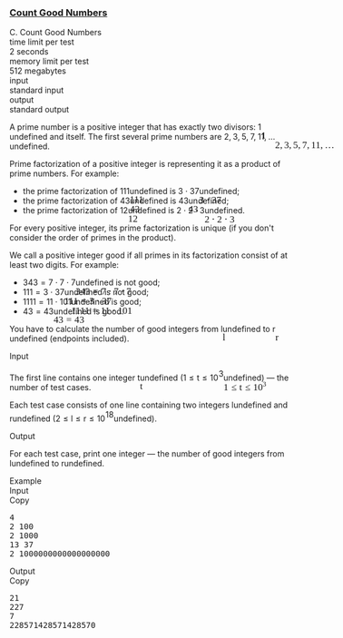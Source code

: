 <h3><a href="https://codeforces.com/contest/2125/problem/C" target="_blank" rel="noopener noreferrer">Count Good Numbers</a></h3>
<div class="header"><div class="title">C. Count Good Numbers</div><div class="time-limit"><div class="property-title">time limit per test</div>2 seconds</div><div class="memory-limit"><div class="property-title">memory limit per test</div>512 megabytes</div><div class="input-file input-standard"><div class="property-title">input</div>standard input</div><div class="output-file output-standard"><div class="property-title">output</div>standard output</div></div><div><p>A prime number is a positive integer that has exactly two divisors: <span class="MathJax_Preview" style="color: inherit;"><span class="MJXp-math" id="MJXp-Span-1"><span class="MJXp-mn" id="MJXp-Span-2">1</span></span></span><span class="MathJax MathJax_Processed" id="MathJax-Element-1-Frame" tabindex="0" style=""><nobr><span class="math" id="MathJax-Span-1"><span style="display: inline-block; position: relative; width: 0em; height: 0px; font-size: 122%;"><span style="position: absolute;"><span class="mrow" id="MathJax-Span-2"><span class="mn" id="MathJax-Span-3" style="font-family: MathJax_Main;">1</span></span></span></span></span></nobr></span>undefined and itself. The first several prime numbers are <span class="MathJax_Preview" style="color: inherit;"><span class="MJXp-math" id="MJXp-Span-3"><span class="MJXp-mn" id="MJXp-Span-4">2</span><span class="MJXp-mo" id="MJXp-Span-5" style="margin-left: 0em; margin-right: 0.222em;">,</span><span class="MJXp-mn" id="MJXp-Span-6">3</span><span class="MJXp-mo" id="MJXp-Span-7" style="margin-left: 0em; margin-right: 0.222em;">,</span><span class="MJXp-mn" id="MJXp-Span-8">5</span><span class="MJXp-mo" id="MJXp-Span-9" style="margin-left: 0em; margin-right: 0.222em;">,</span><span class="MJXp-mn" id="MJXp-Span-10">7</span><span class="MJXp-mo" id="MJXp-Span-11" style="margin-left: 0em; margin-right: 0.222em;">,</span><span class="MJXp-mn" id="MJXp-Span-12">11</span><span class="MJXp-mo" id="MJXp-Span-13" style="margin-left: 0em; margin-right: 0.222em;">,</span><span class="MJXp-mo" id="MJXp-Span-14" style="margin-left: 0em; margin-right: 0em;">…</span></span></span><span class="MathJax MathJax_Processed" id="MathJax-Element-2-Frame" tabindex="0" style=""><nobr><span class="math" id="MathJax-Span-4"><span style="display: inline-block; position: relative; width: 0em; height: 0px; font-size: 122%;"><span style="position: absolute;"><span class="mrow" id="MathJax-Span-5"><span class="mn" id="MathJax-Span-6" style="font-family: MathJax_Main;">2</span><span class="mo" id="MathJax-Span-7" style="font-family: MathJax_Main;">,</span><span class="mn" id="MathJax-Span-8" style="font-family: MathJax_Main; padding-left: 0.179em;">3</span><span class="mo" id="MathJax-Span-9" style="font-family: MathJax_Main;">,</span><span class="mn" id="MathJax-Span-10" style="font-family: MathJax_Main; padding-left: 0.179em;">5</span><span class="mo" id="MathJax-Span-11" style="font-family: MathJax_Main;">,</span><span class="mn" id="MathJax-Span-12" style="font-family: MathJax_Main; padding-left: 0.179em;">7</span><span class="mo" id="MathJax-Span-13" style="font-family: MathJax_Main;">,</span><span class="mn" id="MathJax-Span-14" style="font-family: MathJax_Main; padding-left: 0.179em;">11</span><span class="mo" id="MathJax-Span-15" style="font-family: MathJax_Main;">,</span><span class="mo" id="MathJax-Span-16" style="font-family: MathJax_Main; padding-left: 0.179em;">…</span></span></span></span></span></nobr></span>undefined.</p><p>Prime factorization of a positive integer is representing it as a product of prime numbers. For example:</p><ul> <li> the prime factorization of <span class="MathJax_Preview" style="color: inherit;"><span class="MJXp-math" id="MJXp-Span-15"><span class="MJXp-mn" id="MJXp-Span-16">111</span></span></span><span class="MathJax MathJax_Processed" id="MathJax-Element-3-Frame" tabindex="0" style=""><nobr><span class="math" id="MathJax-Span-17"><span style="display: inline-block; position: relative; width: 0em; height: 0px; font-size: 122%;"><span style="position: absolute;"><span class="mrow" id="MathJax-Span-18"><span class="mn" id="MathJax-Span-19" style="font-family: MathJax_Main;">111</span></span></span></span></span></nobr></span>undefined is <span class="MathJax_Preview" style="color: inherit;"><span class="MJXp-math" id="MJXp-Span-17"><span class="MJXp-mn" id="MJXp-Span-18">3</span><span class="MJXp-mo" id="MJXp-Span-19" style="margin-left: 0.267em; margin-right: 0.267em;">⋅</span><span class="MJXp-mn" id="MJXp-Span-20">37</span></span></span><span class="MathJax MathJax_Processed" id="MathJax-Element-4-Frame" tabindex="0" style=""><nobr><span class="math" id="MathJax-Span-20"><span style="display: inline-block; position: relative; width: 0em; height: 0px; font-size: 122%;"><span style="position: absolute;"><span class="mrow" id="MathJax-Span-21"><span class="mn" id="MathJax-Span-22" style="font-family: MathJax_Main;">3</span><span class="mo" id="MathJax-Span-23" style="font-family: MathJax_Main; padding-left: 0.237em;">⋅</span><span class="mn" id="MathJax-Span-24" style="font-family: MathJax_Main; padding-left: 0.237em;">37</span></span></span></span></span></nobr></span>undefined; </li><li> the prime factorization of <span class="MathJax_Preview" style="color: inherit;"><span class="MJXp-math" id="MJXp-Span-21"><span class="MJXp-mn" id="MJXp-Span-22">43</span></span></span><span class="MathJax MathJax_Processed" id="MathJax-Element-5-Frame" tabindex="0" style=""><nobr><span class="math" id="MathJax-Span-25"><span style="display: inline-block; position: relative; width: 0em; height: 0px; font-size: 122%;"><span style="position: absolute;"><span class="mrow" id="MathJax-Span-26"><span class="mn" id="MathJax-Span-27" style="font-family: MathJax_Main;">43</span></span></span></span></span></nobr></span>undefined is <span class="MathJax_Preview" style="color: inherit;"><span class="MJXp-math" id="MJXp-Span-23"><span class="MJXp-mn" id="MJXp-Span-24">43</span></span></span><span class="MathJax MathJax_Processed" id="MathJax-Element-6-Frame" tabindex="0" style=""><nobr><span class="math" id="MathJax-Span-28"><span style="display: inline-block; position: relative; width: 0em; height: 0px; font-size: 122%;"><span style="position: absolute;"><span class="mrow" id="MathJax-Span-29"><span class="mn" id="MathJax-Span-30" style="font-family: MathJax_Main;">43</span></span></span></span></span></nobr></span>undefined; </li><li> the prime factorization of <span class="MathJax_Preview" style="color: inherit;"><span class="MJXp-math" id="MJXp-Span-25"><span class="MJXp-mn" id="MJXp-Span-26">12</span></span></span><span class="MathJax MathJax_Processed" id="MathJax-Element-7-Frame" tabindex="0" style=""><nobr><span class="math" id="MathJax-Span-31"><span style="display: inline-block; position: relative; width: 0em; height: 0px; font-size: 122%;"><span style="position: absolute;"><span class="mrow" id="MathJax-Span-32"><span class="mn" id="MathJax-Span-33" style="font-family: MathJax_Main;">12</span></span></span></span></span></nobr></span>undefined is <span class="MathJax_Preview" style="color: inherit;"><span class="MJXp-math" id="MJXp-Span-27"><span class="MJXp-mn" id="MJXp-Span-28">2</span><span class="MJXp-mo" id="MJXp-Span-29" style="margin-left: 0.267em; margin-right: 0.267em;">⋅</span><span class="MJXp-mn" id="MJXp-Span-30">2</span><span class="MJXp-mo" id="MJXp-Span-31" style="margin-left: 0.267em; margin-right: 0.267em;">⋅</span><span class="MJXp-mn" id="MJXp-Span-32">3</span></span></span><span class="MathJax MathJax_Processed" id="MathJax-Element-8-Frame" tabindex="0" style=""><nobr><span class="math" id="MathJax-Span-34"><span style="display: inline-block; position: relative; width: 0em; height: 0px; font-size: 122%;"><span style="position: absolute;"><span class="mrow" id="MathJax-Span-35"><span class="mn" id="MathJax-Span-36" style="font-family: MathJax_Main;">2</span><span class="mo" id="MathJax-Span-37" style="font-family: MathJax_Main; padding-left: 0.237em;">⋅</span><span class="mn" id="MathJax-Span-38" style="font-family: MathJax_Main; padding-left: 0.237em;">2</span><span class="mo" id="MathJax-Span-39" style="font-family: MathJax_Main; padding-left: 0.237em;">⋅</span><span class="mn" id="MathJax-Span-40" style="font-family: MathJax_Main; padding-left: 0.237em;">3</span></span></span></span></span></nobr></span>undefined. </li></ul><p>For every positive integer, its prime factorization is unique (if you don't consider the order of primes in the product).</p><p>We call a positive integer <span class="tex-font-style-bf">good</span> if <span class="tex-font-style-bf">all</span> primes in its factorization consist of at least two digits. For example:</p><ul> <li> <span class="MathJax_Preview" style="color: inherit;"><span class="MJXp-math" id="MJXp-Span-33"><span class="MJXp-mn" id="MJXp-Span-34">343</span><span class="MJXp-mo" id="MJXp-Span-35" style="margin-left: 0.333em; margin-right: 0.333em;">=</span><span class="MJXp-mn" id="MJXp-Span-36">7</span><span class="MJXp-mo" id="MJXp-Span-37" style="margin-left: 0.267em; margin-right: 0.267em;">⋅</span><span class="MJXp-mn" id="MJXp-Span-38">7</span><span class="MJXp-mo" id="MJXp-Span-39" style="margin-left: 0.267em; margin-right: 0.267em;">⋅</span><span class="MJXp-mn" id="MJXp-Span-40">7</span></span></span><span class="MathJax MathJax_Processed" id="MathJax-Element-9-Frame" tabindex="0" style=""><nobr><span class="math" id="MathJax-Span-41"><span style="display: inline-block; position: relative; width: 0em; height: 0px; font-size: 122%;"><span style="position: absolute;"><span class="mrow" id="MathJax-Span-42"><span class="mn" id="MathJax-Span-43" style="font-family: MathJax_Main;">343</span><span class="mo" id="MathJax-Span-44" style="font-family: MathJax_Main; padding-left: 0.296em;">=</span><span class="mn" id="MathJax-Span-45" style="font-family: MathJax_Main; padding-left: 0.296em;">7</span><span class="mo" id="MathJax-Span-46" style="font-family: MathJax_Main; padding-left: 0.237em;">⋅</span><span class="mn" id="MathJax-Span-47" style="font-family: MathJax_Main; padding-left: 0.237em;">7</span><span class="mo" id="MathJax-Span-48" style="font-family: MathJax_Main; padding-left: 0.237em;">⋅</span><span class="mn" id="MathJax-Span-49" style="font-family: MathJax_Main; padding-left: 0.237em;">7</span></span></span></span></span></nobr></span>undefined is not good; </li><li> <span class="MathJax_Preview" style="color: inherit;"><span class="MJXp-math" id="MJXp-Span-41"><span class="MJXp-mn" id="MJXp-Span-42">111</span><span class="MJXp-mo" id="MJXp-Span-43" style="margin-left: 0.333em; margin-right: 0.333em;">=</span><span class="MJXp-mn" id="MJXp-Span-44">3</span><span class="MJXp-mo" id="MJXp-Span-45" style="margin-left: 0.267em; margin-right: 0.267em;">⋅</span><span class="MJXp-mn" id="MJXp-Span-46">37</span></span></span><span class="MathJax MathJax_Processed" id="MathJax-Element-10-Frame" tabindex="0" style=""><nobr><span class="math" id="MathJax-Span-50"><span style="display: inline-block; position: relative; width: 0em; height: 0px; font-size: 122%;"><span style="position: absolute;"><span class="mrow" id="MathJax-Span-51"><span class="mn" id="MathJax-Span-52" style="font-family: MathJax_Main;">111</span><span class="mo" id="MathJax-Span-53" style="font-family: MathJax_Main; padding-left: 0.296em;">=</span><span class="mn" id="MathJax-Span-54" style="font-family: MathJax_Main; padding-left: 0.296em;">3</span><span class="mo" id="MathJax-Span-55" style="font-family: MathJax_Main; padding-left: 0.237em;">⋅</span><span class="mn" id="MathJax-Span-56" style="font-family: MathJax_Main; padding-left: 0.237em;">37</span></span></span></span></span></nobr></span>undefined is not good; </li><li> <span class="MathJax_Preview" style="color: inherit;"><span class="MJXp-math" id="MJXp-Span-47"><span class="MJXp-mn" id="MJXp-Span-48">1111</span><span class="MJXp-mo" id="MJXp-Span-49" style="margin-left: 0.333em; margin-right: 0.333em;">=</span><span class="MJXp-mn" id="MJXp-Span-50">11</span><span class="MJXp-mo" id="MJXp-Span-51" style="margin-left: 0.267em; margin-right: 0.267em;">⋅</span><span class="MJXp-mn" id="MJXp-Span-52">101</span></span></span><span class="MathJax MathJax_Processed" id="MathJax-Element-11-Frame" tabindex="0" style=""><nobr><span class="math" id="MathJax-Span-57"><span style="display: inline-block; position: relative; width: 0em; height: 0px; font-size: 122%;"><span style="position: absolute;"><span class="mrow" id="MathJax-Span-58"><span class="mn" id="MathJax-Span-59" style="font-family: MathJax_Main;">1111</span><span class="mo" id="MathJax-Span-60" style="font-family: MathJax_Main; padding-left: 0.296em;">=</span><span class="mn" id="MathJax-Span-61" style="font-family: MathJax_Main; padding-left: 0.296em;">11</span><span class="mo" id="MathJax-Span-62" style="font-family: MathJax_Main; padding-left: 0.237em;">⋅</span><span class="mn" id="MathJax-Span-63" style="font-family: MathJax_Main; padding-left: 0.237em;">101</span></span></span></span></span></nobr></span>undefined is good; </li><li> <span class="MathJax_Preview" style="color: inherit;"><span class="MJXp-math" id="MJXp-Span-53"><span class="MJXp-mn" id="MJXp-Span-54">43</span><span class="MJXp-mo" id="MJXp-Span-55" style="margin-left: 0.333em; margin-right: 0.333em;">=</span><span class="MJXp-mn" id="MJXp-Span-56">43</span></span></span><span class="MathJax MathJax_Processed" id="MathJax-Element-12-Frame" tabindex="0" style=""><nobr><span class="math" id="MathJax-Span-64"><span style="display: inline-block; position: relative; width: 0em; height: 0px; font-size: 122%;"><span style="position: absolute;"><span class="mrow" id="MathJax-Span-65"><span class="mn" id="MathJax-Span-66" style="font-family: MathJax_Main;">43</span><span class="mo" id="MathJax-Span-67" style="font-family: MathJax_Main; padding-left: 0.296em;">=</span><span class="mn" id="MathJax-Span-68" style="font-family: MathJax_Main; padding-left: 0.296em;">43</span></span></span></span></span></nobr></span>undefined is good. </li></ul><p>You have to calculate the number of good integers from <span class="MathJax_Preview" style="color: inherit;"><span class="MJXp-math" id="MJXp-Span-57"><span class="MJXp-mi MJXp-italic" id="MJXp-Span-58">l</span></span></span><span class="MathJax MathJax_Processed" id="MathJax-Element-13-Frame" tabindex="0" style=""><nobr><span class="math" id="MathJax-Span-69"><span style="display: inline-block; position: relative; width: 0em; height: 0px; font-size: 122%;"><span style="position: absolute;"><span class="mrow" id="MathJax-Span-70"><span class="mi" id="MathJax-Span-71" style="font-family: MathJax_Math-italic;">l</span></span></span></span></span></nobr></span>undefined to <span class="MathJax_Preview" style="color: inherit;"><span class="MJXp-math" id="MJXp-Span-59"><span class="MJXp-mi MJXp-italic" id="MJXp-Span-60">r</span></span></span><span class="MathJax MathJax_Processed" id="MathJax-Element-14-Frame" tabindex="0" style=""><nobr><span class="math" id="MathJax-Span-72"><span style="display: inline-block; position: relative; width: 0em; height: 0px; font-size: 122%;"><span style="position: absolute;"><span class="mrow" id="MathJax-Span-73"><span class="mi" id="MathJax-Span-74" style="font-family: MathJax_Math-italic;">r</span></span></span></span></span></nobr></span>undefined (endpoints included).</p></div><div class="input-specification"><div class="section-title">Input</div><p>The first line contains one integer <span class="MathJax_Preview" style="color: inherit;"><span class="MJXp-math" id="MJXp-Span-61"><span class="MJXp-mi MJXp-italic" id="MJXp-Span-62">t</span></span></span><span class="MathJax MathJax_Processed" id="MathJax-Element-15-Frame" tabindex="0" style=""><nobr><span class="math" id="MathJax-Span-75"><span style="display: inline-block; position: relative; width: 0em; height: 0px; font-size: 122%;"><span style="position: absolute;"><span class="mrow" id="MathJax-Span-76"><span class="mi" id="MathJax-Span-77" style="font-family: MathJax_Math-italic;">t</span></span></span></span></span></nobr></span>undefined (<span class="MathJax_Preview" style="color: inherit;"><span class="MJXp-math" id="MJXp-Span-63"><span class="MJXp-mn" id="MJXp-Span-64">1</span><span class="MJXp-mo" id="MJXp-Span-65" style="margin-left: 0.333em; margin-right: 0.333em;">≤</span><span class="MJXp-mi MJXp-italic" id="MJXp-Span-66">t</span><span class="MJXp-mo" id="MJXp-Span-67" style="margin-left: 0.333em; margin-right: 0.333em;">≤</span><span class="MJXp-msubsup" id="MJXp-Span-68"><span class="MJXp-mn" id="MJXp-Span-69" style="margin-right: 0.05em;">10</span><span class="MJXp-mn MJXp-script" id="MJXp-Span-70" style="vertical-align: 0.5em;">3</span></span></span></span><span class="MathJax MathJax_Processed" id="MathJax-Element-16-Frame" tabindex="0" style=""><nobr><span class="math" id="MathJax-Span-78"><span style="display: inline-block; position: relative; width: 0em; height: 0px; font-size: 122%;"><span style="position: absolute;"><span class="mrow" id="MathJax-Span-79"><span class="mn" id="MathJax-Span-80" style="font-family: MathJax_Main;">1</span><span class="mo" id="MathJax-Span-81" style="font-family: MathJax_Main; padding-left: 0.296em;">≤</span><span class="mi" id="MathJax-Span-82" style="font-family: MathJax_Math-italic; padding-left: 0.296em;">t</span><span class="mo" id="MathJax-Span-83" style="font-family: MathJax_Main; padding-left: 0.296em;">≤</span><span class="msubsup" id="MathJax-Span-84" style="padding-left: 0.296em;"><span style="display: inline-block; position: relative; width: 1.408em; height: 0px;"><span style="position: absolute; clip: rect(3.165em, 1000.94em, 4.16em, -999.997em); top: -3.978em; left: 0em;"><span class="mn" id="MathJax-Span-85" style="font-family: MathJax_Main;">10</span><span style="display: inline-block; width: 0px; height: 3.984em;"></span></span><span style="position: absolute; top: -4.388em; left: 0.998em;"><span class="mn" id="MathJax-Span-86" style="font-size: 70.7%; font-family: MathJax_Main;">3</span><span style="display: inline-block; width: 0px; height: 3.984em;"></span></span></span></span></span></span></span></span></nobr></span>undefined) — the number of test cases.</p><p>Each test case consists of one line containing two integers <span class="MathJax_Preview" style="color: inherit;"><span class="MJXp-math" id="MJXp-Span-71"><span class="MJXp-mi MJXp-italic" id="MJXp-Span-72">l</span></span></span><span class="MathJax MathJax_Processing" id="MathJax-Element-17-Frame" tabindex="0"></span>undefined and <span class="MathJax_Preview" style="color: inherit;"><span class="MJXp-math" id="MJXp-Span-73"><span class="MJXp-mi MJXp-italic" id="MJXp-Span-74">r</span></span></span><span class="MathJax MathJax_Processing" id="MathJax-Element-18-Frame" tabindex="0"></span>undefined (<span class="MathJax_Preview" style="color: inherit;"><span class="MJXp-math" id="MJXp-Span-75"><span class="MJXp-mn" id="MJXp-Span-76">2</span><span class="MJXp-mo" id="MJXp-Span-77" style="margin-left: 0.333em; margin-right: 0.333em;">≤</span><span class="MJXp-mi MJXp-italic" id="MJXp-Span-78">l</span><span class="MJXp-mo" id="MJXp-Span-79" style="margin-left: 0.333em; margin-right: 0.333em;">≤</span><span class="MJXp-mi MJXp-italic" id="MJXp-Span-80">r</span><span class="MJXp-mo" id="MJXp-Span-81" style="margin-left: 0.333em; margin-right: 0.333em;">≤</span><span class="MJXp-msubsup" id="MJXp-Span-82"><span class="MJXp-mn" id="MJXp-Span-83" style="margin-right: 0.05em;">10</span><span class="MJXp-mrow MJXp-script" id="MJXp-Span-84" style="vertical-align: 0.5em;"><span class="MJXp-mn" id="MJXp-Span-85">18</span></span></span></span></span><span class="MathJax MathJax_Processing" id="MathJax-Element-19-Frame" tabindex="0"></span>undefined).</p></div><div class="output-specification"><div class="section-title">Output</div><p>For each test case, print one integer — the number of good integers from <span class="MathJax_Preview" style="color: inherit;"><span class="MJXp-math" id="MJXp-Span-86"><span class="MJXp-mi MJXp-italic" id="MJXp-Span-87">l</span></span></span><span class="MathJax MathJax_Processing" id="MathJax-Element-20-Frame" tabindex="0"></span>undefined to <span class="MathJax_Preview" style="color: inherit;"><span class="MJXp-math" id="MJXp-Span-88"><span class="MJXp-mi MJXp-italic" id="MJXp-Span-89">r</span></span></span><span class="MathJax MathJax_Processing" id="MathJax-Element-21-Frame" tabindex="0"></span>undefined.</p></div><div class="sample-tests"><div class="section-title">Example</div><div class="sample-test"><div class="input"><div class="title">Input<div title="Copy" data-clipboard-target="#id009940083774107111" id="id008408664566682377" class="input-output-copier">Copy</div></div><pre id="id009940083774107111"><div class="test-example-line test-example-line-even test-example-line-0">4</div><div class="test-example-line test-example-line-odd test-example-line-1">2 100</div><div class="test-example-line test-example-line-even test-example-line-2">2 1000</div><div class="test-example-line test-example-line-odd test-example-line-3">13 37</div><div class="test-example-line test-example-line-even test-example-line-4">2 1000000000000000000</div></pre></div><div class="output"><div class="title">Output<div title="Copy" data-clipboard-target="#id00030051729884232214" id="id0033832174839033513" class="input-output-copier">Copy</div></div><pre id="id00030051729884232214">21
227
7
228571428571428570
</pre></div></div></div>